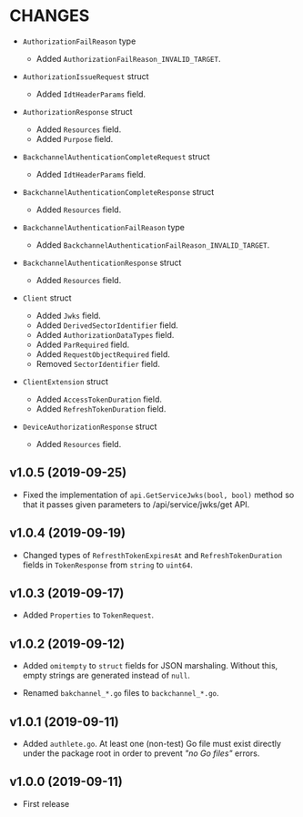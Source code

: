 CHANGES
=======

- `AuthorizationFailReason` type
    * Added `AuthorizationFailReason_INVALID_TARGET`.

- `AuthorizationIssueRequest` struct
    * Added `IdtHeaderParams` field.

- `AuthorizationResponse` struct
    * Added `Resources` field.
    * Added `Purpose` field.

- `BackchannelAuthenticationCompleteRequest` struct
    * Added `IdtHeaderParams` field.

- `BackchannelAuthenticationCompleteResponse` struct
    * Added `Resources` field.

- `BackchannelAuthenticationFailReason` type
    * Added `BackchannelAuthenticationFailReason_INVALID_TARGET`.

- `BackchannelAuthenticationResponse` struct
    * Added `Resources` field.

- `Client` struct
    * Added `Jwks` field.
    * Added `DerivedSectorIdentifier` field.
    * Added `AuthorizationDataTypes` field.
    * Added `ParRequired` field.
    * Added `RequestObjectRequired` field.
    * Removed `SectorIdentifier` field.

- `ClientExtension` struct
    * Added `AccessTokenDuration` field.
    * Added `RefreshTokenDuration` field.

- `DeviceAuthorizationResponse` struct
    * Added `Resources` field.

v1.0.5 (2019-09-25)
-------------------

- Fixed the implementation of `api.GetServiceJwks(bool, bool)` method
  so that it passes given parameters to /api/service/jwks/get API.

v1.0.4 (2019-09-19)
-------------------

- Changed types of `RefresthTokenExpiresAt` and `RefreshTokenDuration`
  fields in `TokenResponse` from `string` to `uint64`.

v1.0.3 (2019-09-17)
-------------------

- Added `Properties` to `TokenRequest`.

v1.0.2 (2019-09-12)
-------------------

- Added `omitempty` to `struct` fields for JSON marshaling. Without this,
  empty strings are generated instead of `null`.

- Renamed `bakchannel_*.go` files to `backchannel_*.go`.

v1.0.1 (2019-09-11)
-------------------

- Added `authlete.go`. At least one (non-test) Go file must exist directly
  under the package root in order to prevent _"no Go files"_ errors.

v1.0.0 (2019-09-11)
-------------------

- First release
